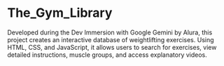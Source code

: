 # The_Gym_Library
Developed during the Dev Immersion with Google Gemini by Alura, this project creates an interactive database of weightlifting exercises. Using HTML, CSS, and JavaScript, it allows users to search for exercises, view detailed instructions, muscle groups, and access explanatory videos.
